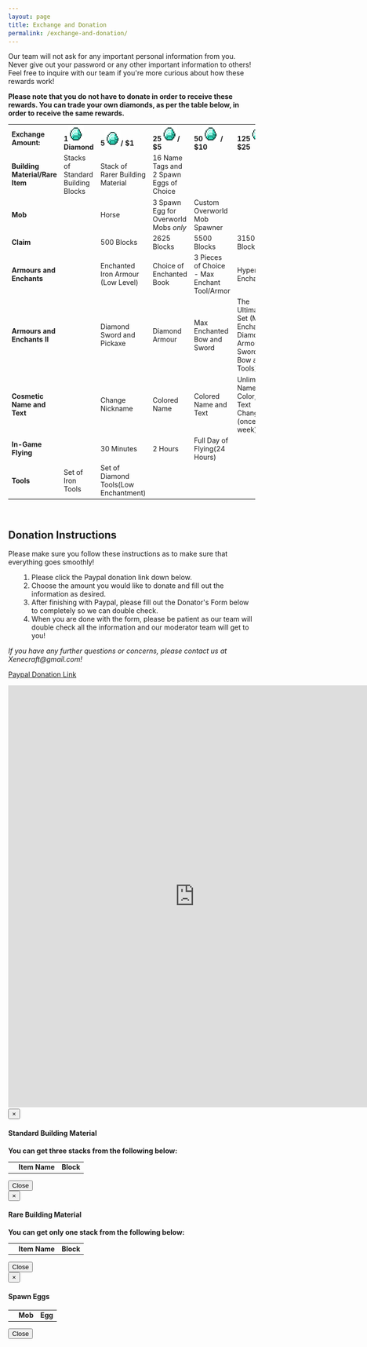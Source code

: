 ```yaml
---
layout: page
title: Exchange and Donation
permalink: /exchange-and-donation/
---
```


Our team will not ask for any important personal information from you. Never give out your password or any other important information to others! Feel free to inquire with our team if you're more curious about how these rewards work!

<strong>Please note that you do not have to donate in order to receive these rewards. You can trade your own diamonds, as per the table below, in order to receive the same rewards.</strong>

<table class="table table-responsive table-hover">
	<tr id="row1" class="success">
		<td><strong>Exchange Amount:</strong></td>
		<td><strong>1<img src="/images/grid_diamond.png" alt="Grid_Diamond" width="32" height="32" /> Diamond</strong></td>
		<td><strong>5<img src="/images/grid_diamond.png" alt="Grid_Diamond" width="32" height="32" />/ $1</strong></td>
		<td><strong>25<img src="/images/grid_diamond.png" alt="Grid_Diamond" width="32" height="32" />/ $5</strong></td>
		<td><strong>50<img src="/images/grid_diamond.png" alt="Grid_Diamond" width="32" height="32" /> / $10</strong></td>
		<td><strong>125<img src="/images/grid_diamond.png" alt="Grid_Diamond" width="32" height="32" /> / $25</strong></td>
	</tr>
	<tr id="row2">
		<td><strong>Building Material/Rare Item</strong></td>
		<td data-toggle="modal" data-target="#stdBlocks" class="clickable"><a>Stacks of Standard Building Blocks</a></td>
		<td data-toggle="modal" data-target="#rareBlocks" class="clickable"><a>Stack of Rarer Building Material</a></td>
		<td data-toggle="modal" data-target="#spawnEggs" class="clickable"><a>16 Name Tags and 2 Spawn Eggs of Choice</a></td>
		<td></td>
		<td></td>
	</tr>
	<tr id="row3" class="success">
		<td><strong>Mob</strong></td>
		<td></td>
		<td>Horse</td>
		<td data-toggle="modal" data-target="#spawnEggs" class="clickable"><a>3 Spawn Egg for Overworld Mobs <em>only</em></a></td>
		<td>Custom Overworld Mob Spawner</td>
		<td></td>
	</tr>
	<tr id="row4">
		<td><strong>Claim</strong></td>
		<td></td>
		<td>500 Blocks</td>
		<td>2625 Blocks</td>
		<td>5500 Blocks</td>
		<td>31500 Blocks</td>
	</tr>
	<tr id="row5" class="success">
		<td><strong>Armours and Enchants</strong></td>
		<td></td>
		<td>Enchanted Iron Armour (Low Level)</td>
		<td>Choice of Enchanted Book</td>
		<td>3 Pieces of Choice - Max Enchant Tool/Armor</td>
		<td>Hyper Enchant</td>
	</tr>
	<tr id="row5.2">
		<td><strong>Armours and Enchants II</strong></td>
		<td></td>
		<td>Diamond Sword and Pickaxe</td>
		<td>Diamond Armour</td>
		<td>Max Enchanted Bow and Sword</td>
		<td>The Ultimate Set (Max Enchanted Diamond Armour, Sword, Bow and Tools)</td>
	</tr>
	<tr id="row6" class="success">
		<td><strong>Cosmetic Name and Text</strong></td>
		<td></td>
		<td>Change Nickname</td>
		<td>Colored Name</td>
		<td>Colored Name and Text</td>
		<td>Unlimited Name, Color, and Text Change (once a week)</td>
	</tr>
	<tr id="row7">
		<td><strong>In-Game Flying</strong></td>
		<td></td>
		<td>30 Minutes</td>
		<td>2 Hours</td>
		<td>Full Day of Flying(24 Hours)</td>
		<td></td>
	</tr>
	<tr id="row8" class="success">
		<td><strong>Tools</strong></td>
		<td>Set of Iron Tools</td>
		<td>Set of Diamond Tools(Low Enchantment)</td>
		<td></td>
		<td></td>
		<td></td>
	</tr>
</table>

<br>
<h2>Donation Instructions</h2>
Please make sure you follow these instructions as to make sure that everything goes smoothly!
<ol>
<ol>
	<li>Please click the Paypal donation link down below.</li>
	<li>Choose the amount you would like to donate and fill out the information as desired.</li>
	<li>After finishing with Paypal, please fill out the Donator's Form below to completely so we can double check.</li>
	<li>When you are done with the form, please be patient as our team will double check all the information and our moderator team will get to you!</li>
</ol>
</ol>
<em>If you have any further questions or concerns, please contact us at Xenecraft@gmail.com!</em>

<a href="https://www.paypal.com/cgi-bin/webscr?cmd=_s-xclick&amp;hosted_button_id=W5TDJXTPXNMUG" target="_blank">Paypal Donation Link</a>

<iframe src="https://docs.google.com/forms/d/10Q-aOJG-_4seGnPFAE6n_LvfNI6l9qmKLYe4FodqeEg/viewform?embedded=true" width="760" height="860" frameborder="0" marginheight="0" marginwidth="0">Loading...</iframe>

<!-- Standard Blocks Modal -->
<div class="modal fade" id="stdBlocks" tabindex="-1" role="dialog" aria-labelledby="StandardBlocksModal">
  <div class="modal-dialog" role="document">
    <div class="modal-content">
      <div class="modal-header">
        <button type="button" class="close" data-dismiss="modal" aria-label="Close"><span aria-hidden="true">&times;</span></button>
        <h4 class="modal-title" id="myModalLabel">Standard Building Material</h4>
      </div>
      <div class="modal-body">
      	<b>You can get three stacks from the following below:</b>
        <table class="table table-responsive table-hover text-center">
        <tr id='stdHeader'><td></td><td><strong>Item Name</strong></td><td><strong>Block</strong></td></tr>
        </table>
      </div>
      <div class="modal-footer">
        <button type="button" class="btn btn-default" data-dismiss="modal">Close</button>
      </div>
    </div>
  </div>
</div>
<!-- Standard Blocks Modal -->

<!-- Rare Blocks Modal -->
<div class="modal fade" id="rareBlocks" tabindex="-1" role="dialog" aria-labelledby="RareBlocksModal">
  <div class="modal-dialog" role="document">
    <div class="modal-content">
      <div class="modal-header">
        <button type="button" class="close" data-dismiss="modal" aria-label="Close"><span aria-hidden="true">&times;</span></button>
        <h4 class="modal-title" id="myModalLabel">Rare Building Material</h4>
      </div>
      <div class="modal-body">
        <b>You can get only one stack from the following below:</b>
        <table class="table table-responsive table-hover text-center">
        <tr id='rareHeader'><td></td><td><strong>Item Name</strong></td><td><strong>Block</strong></td></tr>
        </table>
      </div>
      <div class="modal-footer">
        <button type="button" class="btn btn-default" data-dismiss="modal">Close</button>
      </div>
    </div>
  </div>
</div>
<!-- Rare Blocks Modal -->

<!-- Eggs Modal -->
<div class="modal fade" id="spawnEggs" tabindex="-1" role="dialog" aria-labelledby="SpawnEggsModal">
  <div class="modal-dialog" role="document">
    <div class="modal-content">
      <div class="modal-header">
        <button type="button" class="close" data-dismiss="modal" aria-label="Close"><span aria-hidden="true">&times;</span></button>
        <h4 class="modal-title" id="myModalLabel">Spawn Eggs</h4>
      </div>
      <div class="modal-body">
        <table class="table table-responsive table-hover text-center">
        <tr id='eggHeader'><td></td><td><strong>Mob</strong></td><td><strong>Egg</strong></td></tr>
        </table>
      </div>
      <div class="modal-footer">
        <button type="button" class="btn btn-default" data-dismiss="modal">Close</button>
      </div>
    </div>
  </div>
</div>
<!-- Eggs Modal -->